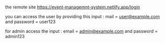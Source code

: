 the remote site https://event-managemnt-system.netlify.app/login


you can access the user by providing this input : mail = user@example.com and password = user123

for admin access the input : email = admin@example.com and password = admin123
